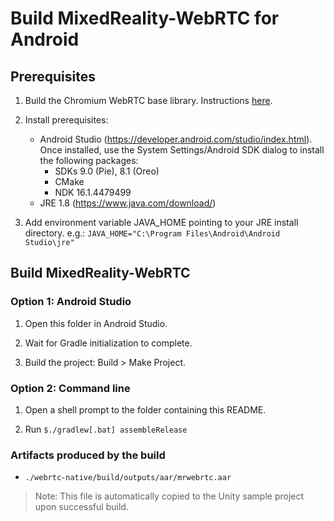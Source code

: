 # Build MixedReality-WebRTC for Android

## Prerequisites

1. Build the Chromium WebRTC base library. Instructions [here](../libwebrtc/README.md).

2. Install prerequisites:
    * Android Studio (https://developer.android.com/studio/index.html). Once installed, use the System Settings/Android SDK dialog to install the following packages:
        * SDKs 9.0 (Pie), 8.1 (Oreo)
        * CMake
        * NDK 16.1.4479499
    * JRE 1.8 (https://www.java.com/download/)

3. Add environment variable JAVA_HOME pointing to your JRE install directory. e.g.: `JAVA_HOME="C:\Program Files\Android\Android Studio\jre"`

## Build MixedReality-WebRTC

### Option 1: Android Studio

1. Open this folder in Android Studio.

2. Wait for Gradle initialization to complete.

3. Build the project: Build > Make Project.

### Option 2: Command line

1. Open a shell prompt to the folder containing this README.

2. Run `$./gradlew[.bat] assembleRelease`

### Artifacts produced by the build

* `./webrtc-native/build/outputs/aar/mrwebrtc.aar`

> Note: This file is automatically copied to the Unity sample project upon successful build.
